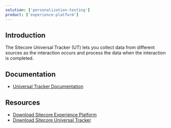 ```yaml
---
solution: ['personalization-testing']
product: ['experience-platform']
---
```


## Introduction
The Sitecore Universal Tracker (UT) lets you collect data from different sources as the interaction occurs and process the data when the interaction is completed.

## Documentation

- [Universal Tracker Documentation](https://doc.sitecore.com/en/developers/101/sitecore-experience-platform/universal-tracker.html)

## Resources

- [Download Sitecore Experience Platform](https://dev.sitecore.net/Downloads/Sitecore_Experience_Platform.aspx)
- [Download Sitecore Universal Tracker](https://dev.sitecore.net/Downloads/Sitecore_Universal_Tracker.aspx)
